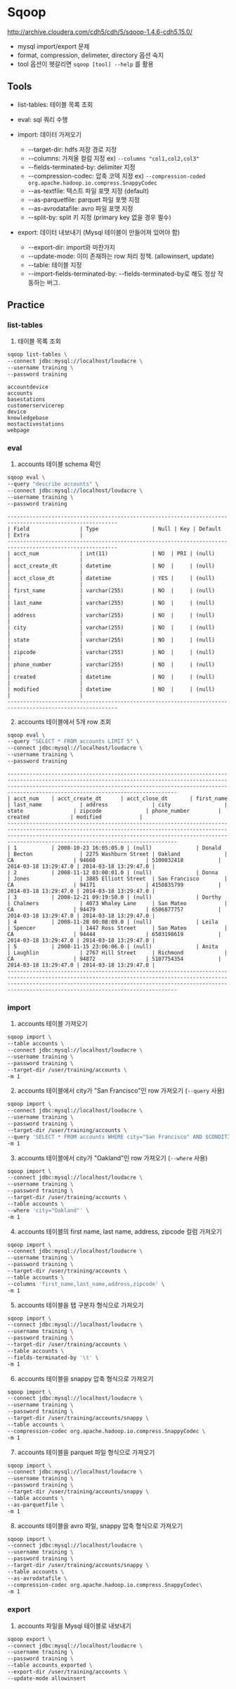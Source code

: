 # Sqoop
http://archive.cloudera.com/cdh5/cdh/5/sqoop-1.4.6-cdh5.15.0/

- mysql import/export 문제
- format, compression, delimeter, directory 옵션 숙지
- tool 옵션이 헷갈리면 `sqoop [tool] --help` 를 활용

## Tools

- list-tables: 테이블 목록 조회
- eval: sql 쿼리 수행
- import: 데이터 가져오기

  * --target-dir: hdfs 저장 경로 지정
  * --columns: 가져올 컬럼 지정 ex) `--columns "col1,col2,col3"`
  * --fields-terminated-by: delimiter 지정
  * --compression-codec: 압축 코덱 지정 ex) `--compression-coded org.apache.hadoop.io.compress.SnappyCodec`
  * --as-textfile: 텍스트 파일 포맷 지정 (default)
  * --as-parquetfile: parquet 파일 포맷 지정
  * --as-avrodatafile: avro 파일 포맷 지정
  * --split-by: split 키 지정 (primary key 없을 경우 필수)

- export: 데이터 내보내기 (Mysql 테이블이 만들어져 있어야 함)

  * --export-dir: import와 마찬가지
  * --update-mode: 이미 존재하는 row 처리 정책. (allowinsert, update)
  * --table: 테이블 지정
  * --import-fields-terminated-by: --fields-terminated-by로 해도 정상 작동하는 버그.

## Practice

### list-tables

1. 테이블 목록 조회

  ```bash
  sqoop list-tables \
  --connect jdbc:mysql://localhost/loudacre \
  --username training \
  --password training
  ```

  ```text
  accountdevice
  accounts
  basestations
  customerservicerep
  device
  knowledgebase
  mostactivestations
  webpage
  ```

### eval

1. accounts 테이블 schema 확인

  ```bash
  sqoop eval \
  --query "describe accounts" \
  --connect jdbc:mysql://localhost/loudacre \
  --username training \
  --password training
  ```

  ```text
  ---------------------------------------------------------------------------------------------------------
  | Field                | Type                 | Null | Key | Default              | Extra                | 
  ---------------------------------------------------------------------------------------------------------
  | acct_num             | int(11)              | NO  | PRI | (null)               |                      | 
  | acct_create_dt       | datetime             | NO  |     | (null)               |                      | 
  | acct_close_dt        | datetime             | YES |     | (null)               |                      | 
  | first_name           | varchar(255)         | NO  |     | (null)               |                      | 
  | last_name            | varchar(255)         | NO  |     | (null)               |                      | 
  | address              | varchar(255)         | NO  |     | (null)               |                      | 
  | city                 | varchar(255)         | NO  |     | (null)               |                      | 
  | state                | varchar(255)         | NO  |     | (null)               |                      | 
  | zipcode              | varchar(255)         | NO  |     | (null)               |                      | 
  | phone_number         | varchar(255)         | NO  |     | (null)               |                      | 
  | created              | datetime             | NO  |     | (null)               |                      | 
  | modified             | datetime             | NO  |     | (null)               |                      | 
  ---------------------------------------------------------------------------------------------------------
  ```

2. accounts 테이블에서 5개 row 조회

  ```bash
  sqoop eval \
  --query "SELECT * FROM accounts LIMIT 5" \
  --connect jdbc:mysql://localhost/loudacre \
  --username training \
  --password training
  ```

  ```text
  ------------------------------------------------------------------------------------------------------------------------------------------------------------------------------------------------------------------------------------------------------------------------
  | acct_num    | acct_create_dt      | acct_close_dt       | first_name           | last_name            | address              | city                 | state                | zipcode              | phone_number         | created             | modified            | 
  ------------------------------------------------------------------------------------------------------------------------------------------------------------------------------------------------------------------------------------------------------------------------
  | 1           | 2008-10-23 16:05:05.0 | (null)              | Donald               | Becton               | 2275 Washburn Street | Oakland              | CA                   | 94660                | 5100032418           | 2014-03-18 13:29:47.0 | 2014-03-18 13:29:47.0 | 
  | 2           | 2008-11-12 03:00:01.0 | (null)              | Donna                | Jones                | 3885 Elliott Street  | San Francisco        | CA                   | 94171                | 4150835799           | 2014-03-18 13:29:47.0 | 2014-03-18 13:29:47.0 | 
  | 3           | 2008-12-21 09:19:50.0 | (null)              | Dorthy               | Chalmers             | 4073 Whaley Lane     | San Mateo            | CA                   | 94479                | 6506877757           | 2014-03-18 13:29:47.0 | 2014-03-18 13:29:47.0 | 
  | 4           | 2008-11-28 00:08:09.0 | (null)              | Leila                | Spencer              | 1447 Ross Street     | San Mateo            | CA                   | 94444                | 6503198619           | 2014-03-18 13:29:47.0 | 2014-03-18 13:29:47.0 | 
  | 5           | 2008-11-15 23:06:06.0 | (null)              | Anita                | Laughlin             | 2767 Hill Street     | Richmond             | CA                   | 94872                | 5107754354           | 2014-03-18 13:29:47.0 | 2014-03-18 13:29:47.0 | 
  ------------------------------------------------------------------------------------------------------------------------------------------------------------------------------------------------------------------------------------------------------------------------
  ```

### import

1. accounts 테이블 가져오기

  ```bash
  sqoop import \
  --table accounts \
  --connect jdbc:mysql://localhost/loudacre \
  --username training \
  --password training \
  --target-dir /user/training/accounts \
  -m 1
  ```

2. accounts 테이블에서 city가 "San Francisco"인 row 가져오기 (`--query` 사용)

  ```bash
  sqoop import \
  --connect jdbc:mysql://localhost/loudacre \
  --username training \
  --password training \
  --target-dir /user/training/accounts \
  --query 'SELECT * FROM accounts WHERE city="San Francisco" AND $CONDITIONS' \
  -m 1
  ```

3. accounts 테이블에서 city가 "Oakland"인 row 가져오기 (`--where` 사용)

  ```bash
  sqoop import \
  --connect jdbc:mysql://localhost/loudacre \
  --username training \
  --password training \
  --target-dir /user/training/accounts \
  --table accounts \
  --where 'city="Oakland"' \
  -m 1
  ```

4. accounts 테이블의 first name, last name, address, zipcode 컬럼 가져오기

  ```bash
  sqoop import \
  --connect jdbc:mysql://localhost/loudacre \
  --username training \
  --password training \
  --target-dir /user/training/accounts \
  --table accounts \
  --columns 'first_name,last_name,address,zipcode' \
  -m 1
  ```

5. accounts 테이블을 탭 구분자 형식으로 가져오기

  ```bash
  sqoop import \
  --connect jdbc:mysql://localhost/loudacre \
  --username training \
  --password training \
  --target-dir /user/training/accounts \
  --table accounts \
  --fields-terminated-by '\t' \
  -m 1
  ```

6. accounts 테이블을 snappy 압축 형식으로 가져오기

  ```bash
  sqoop import \
  --connect jdbc:mysql://localhost/loudacre \
  --username training \
  --password training \
  --target-dir /user/training/accounts/snappy \
  --table accounts \
  --compression-codec org.apache.hadoop.io.compress.SnappyCodec \
  -m 1
  ```

7. accounts 테이블을 parquet 파일 형식으로 가져오기

  ```bash
  sqoop import \
  --connect jdbc:mysql://localhost/loudacre \
  --username training \
  --password training \
  --target-dir /user/training/accounts/snappy \
  --table accounts \
  --as-parquetfile \
  -m 1
  ```

8. accounts 테이블을 avro 파일, snappy 압축 형식으로 가져오기

  ```bash
  sqoop import \
  --connect jdbc:mysql://localhost/loudacre \
  --username training \
  --password training \
  --target-dir /user/training/accounts/snappy \
  --table accounts \
  --as-avrodatafile \
  --compression-codec org.apache.hadoop.io.compress.SnappyCodec\
  -m 1
  ```

### export

1. accounts 파일을 Mysql 테이블로 내보내기

  ```bash
  sqoop export \
  --connect jdbc:mysql://localhost/loudacre \
  --username training \
  --password training \
  --table accounts_exported \
  --export-dir /user/training/accounts \
  --update-mode allowinsert
  ```
